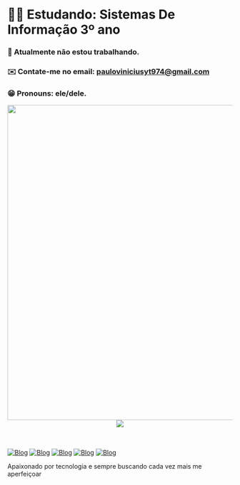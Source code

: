 <!DOCTYPE html>
<html lang="pt-br">
<head>

</head>
<body>
    <h1>👨‍🎓 Estudando: Sistemas De Informação 3º ano</h1>
    <h3>💬 Atualmente não estou trabalhando.</h3>
    <h3>✉️ Contate-me no email: <a href="mailto:pauloviniciusyt974@gmail.com">pauloviniciusyt974@gmail.com</a></h3>
    <h3>😁 Pronouns: ele/dele.</h3>
</body>
</html>

<div style="display: flex; flex-direction: column; align-items: center;">
  <img src="https://github-readme-stats.vercel.app/api?username=PauloViniciusDaSilva&show_icons=true&theme=tokyonight" width="707" height="auto" />
  <img src="https://github-readme-stats.vercel.app/api/top-langs/?username=PauloViniciusDaSilva&layout=pie&theme=tokyonight" width="" height="auto" />
</div>
</br>
</br>

[![Blog](https://img.shields.io/badge/LinkedIn-0A66C2.svg?style=for-the-badge&logo=LinkedIn&logoColor=white)](www.linkedin.com/in/paulo-vinicius-da-silva-14198a257)
[![Blog](https://img.shields.io/badge/Python-3776AB.svg?style=for-the-badge&logo=Python&logoColor=white)](https://www.youtube.com/playlist?list=PLHz_AreHm4dm6wYOIW20Nyg12TAjmMGT-)
[![Blog](https://img.shields.io/badge/MySQL-4479A1.svg?style=for-the-badge&logo=MySQL&logoColor=white)](https://www.cursoemvideo.com/curso/mysql/)
[![Blog](https://img.shields.io/badge/Git-F05032.svg?style=for-the-badge&logo=Git&logoColor=white)](https://www.cursoemvideo.com/curso/curso-de-git-e-github/)
[![Blog](https://img.shields.io/badge/HTML5-E34F26.svg?style=for-the-badge&logo=HTML5&logoColor=white)]()

Apaixonado por tecnologia e sempre buscando cada vez mais me aperfeiçoar
